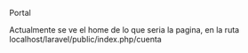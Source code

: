 Portal

Actualmente se ve el home de lo que seria la pagina, en la ruta localhost/laravel/public/index.php/cuenta
